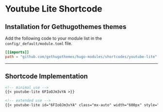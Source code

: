 # Youtube Lite Shortcode

## Installation for Gethugothemes themes

Add the following code to your module list in the `config/_default/module.toml` file.

```toml
[[imports]]
path = "github.com/gethugothemes/hugo-modules/shortcodes/youtube-lite"
```

<hr>

## Shortcode Implementation

```md
<!-- minimal use -->
{{< youtube-lite 6FIoOJm3vYA >}}

<!-- extended use -->
{{< youtube-lite id="6FIoOJm3vYA" class="mx-auto" width="600px" style="" attr="" >}}
```